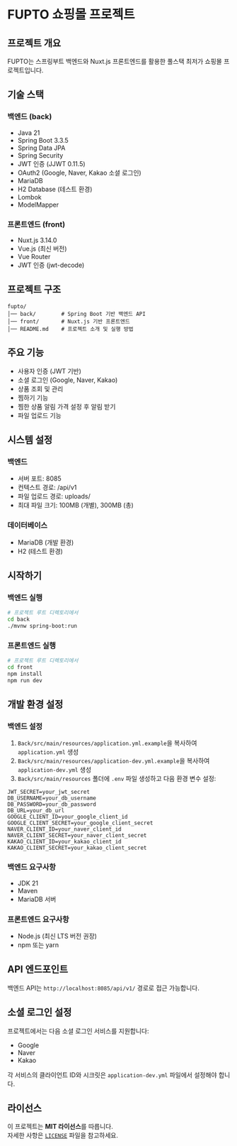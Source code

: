 # FUPTO 쇼핑몰 프로젝트

## 프로젝트 개요
FUPTO는 스프링부트 백엔드와 Nuxt.js 프론트엔드를 활용한 풀스택 최저가 쇼핑몰 프로젝트입니다. 

## 기술 스택

### 백엔드 (back)
- Java 21
- Spring Boot 3.3.5
- Spring Data JPA
- Spring Security
- JWT 인증 (JJWT 0.11.5)
- OAuth2 (Google, Naver, Kakao 소셜 로그인)
- MariaDB
- H2 Database (테스트 환경)
- Lombok
- ModelMapper

### 프론트엔드 (front)
- Nuxt.js 3.14.0
- Vue.js (최신 버전)
- Vue Router
- JWT 인증 (jwt-decode)

## 프로젝트 구조
```
fupto/
│── back/        # Spring Boot 기반 백엔드 API
│── front/       # Nuxt.js 기반 프론트엔드
│── README.md    # 프로젝트 소개 및 실행 방법
```

## 주요 기능
- 사용자 인증 (JWT 기반)
- 소셜 로그인 (Google, Naver, Kakao)
- 상품 조회 및 관리
- 찜하기 기능
- 찜한 상품 알림 가격 설정 후 알림 받기
- 파일 업로드 기능

## 시스템 설정

### 백엔드
- 서버 포트: 8085
- 컨텍스트 경로: /api/v1
- 파일 업로드 경로: uploads/
- 최대 파일 크기: 100MB (개별), 300MB (총)

### 데이터베이스
- MariaDB (개발 환경)
- H2 (테스트 환경)

## 시작하기

### 백엔드 실행
```bash
# 프로젝트 루트 디렉토리에서
cd back
./mvnw spring-boot:run
```

### 프론트엔드 실행
```bash
# 프로젝트 루트 디렉토리에서
cd front
npm install
npm run dev
```

## 개발 환경 설정

### 백엔드 설정
1. `Back/src/main/resources/application.yml.example`을 복사하여 `application.yml` 생성
2. `Back/src/main/resources/application-dev.yml.example`을 복사하여 `application-dev.yml` 생성
3. `Back/src/main/resources` 폴더에 `.env` 파일 생성하고 다음 환경 변수 설정:

```env
JWT_SECRET=your_jwt_secret
DB_USERNAME=your_db_username
DB_PASSWORD=your_db_password
DB_URL=your_db_url
GOOGLE_CLIENT_ID=your_google_client_id
GOOGLE_CLIENT_SECRET=your_google_client_secret
NAVER_CLIENT_ID=your_naver_client_id
NAVER_CLIENT_SECRET=your_naver_client_secret
KAKAO_CLIENT_ID=your_kakao_client_id
KAKAO_CLIENT_SECRET=your_kakao_client_secret
```

### 백엔드 요구사항
- JDK 21
- Maven
- MariaDB 서버

### 프론트엔드 요구사항
- Node.js (최신 LTS 버전 권장)
- npm 또는 yarn

## API 엔드포인트
백엔드 API는 `http://localhost:8085/api/v1/` 경로로 접근 가능합니다.

## 소셜 로그인 설정
프로젝트에서는 다음 소셜 로그인 서비스를 지원합니다:
- Google
- Naver
- Kakao

각 서비스의 클라이언트 ID와 시크릿은 `application-dev.yml` 파일에서 설정해야 합니다.

## 라이선스
이 프로젝트는 **MIT 라이선스**를 따릅니다.  
자세한 사항은 [`LICENSE`](LICENSE) 파일을 참고하세요.

